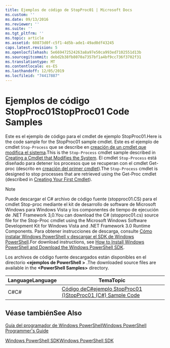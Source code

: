 ```yaml
---
title: Ejemplos de código de StopProc01 | Microsoft Docs
ms.custom: ''
ms.date: 09/13/2016
ms.reviewer: ''
ms.suite: ''
ms.tgt_pltfrm: ''
ms.topic: article
ms.assetid: 60873d0f-c5f1-4d5b-ade1-49ad0df43245
caps.latest.revision: 5
ms.openlocfilehash: 5e669472524263a8a97e50ca993ed7102551d13b
ms.sourcegitcommit: debd2b38fb8070a7357bf1a4bf9cc736f3702f31
ms.translationtype: MT
ms.contentlocale: es-ES
ms.lasthandoff: 12/05/2019
ms.locfileid: "74417887"
---
```

# <a name="stopproc01-code-samples"></a><span data-ttu-id="80a3e-102">Ejemplos de código StopProc01</span><span class="sxs-lookup"><span data-stu-id="80a3e-102">StopProc01 Code Samples</span></span>

<span data-ttu-id="80a3e-103">Este es el ejemplo de código para el cmdlet de ejemplo StopProc01.</span><span class="sxs-lookup"><span data-stu-id="80a3e-103">Here is the code sample for the StopProc01 sample cmdlet.</span></span> <span data-ttu-id="80a3e-104">Este es el ejemplo de cmdlet `Stop-Process` que se describe en [creación de un cmdlet que modifica el sistema](../cmdlet/creating-a-cmdlet-that-modifies-the-system.md).</span><span class="sxs-lookup"><span data-stu-id="80a3e-104">This is the `Stop-Process` cmdlet sample described in [Creating a Cmdlet that Modifies the System](../cmdlet/creating-a-cmdlet-that-modifies-the-system.md).</span></span> <span data-ttu-id="80a3e-105">El cmdlet `Stop-Process` está diseñado para detener los procesos que se recuperan con el cmdlet Get-proc (descrito en [creación del primer cmdlet](../cmdlet/creating-a-cmdlet-without-parameters.md)).</span><span class="sxs-lookup"><span data-stu-id="80a3e-105">The `Stop-Process` cmdlet is designed to stop processes that are retrieved using the Get-Proc cmdlet (described in [Creating Your First Cmdlet](../cmdlet/creating-a-cmdlet-without-parameters.md)).</span></span>

> [!NOTE]
> <span data-ttu-id="80a3e-106">Puede descargar el C# archivo de código fuente (stopproc01.CS) para el cmdlet Stop-proc mediante el kit de desarrollo de software de Microsoft Windows para Windows Vista y los componentes de tiempo de ejecución de .NET Framework 3,0.</span><span class="sxs-lookup"><span data-stu-id="80a3e-106">You can download the C# (stopproc01.cs) source file for the Stop-Proc cmdlet using the Microsoft Windows Software Development Kit for Windows Vista and .NET Framework 3.0 Runtime Components.</span></span> <span data-ttu-id="80a3e-107">Para obtener instrucciones de descarga, consulte [Cómo instalar Windows PowerShell y descargar el SDK de Windows PowerShell](/powershell/scripting/developer/installing-the-windows-powershell-sdk).</span><span class="sxs-lookup"><span data-stu-id="80a3e-107">For download instructions, see [How to Install Windows PowerShell and Download the Windows PowerShell SDK](/powershell/scripting/developer/installing-the-windows-powershell-sdk).</span></span>
>
> <span data-ttu-id="80a3e-108">Los archivos de código fuente descargados están disponibles en el directorio **\<ejemplos de PowerShell >** .</span><span class="sxs-lookup"><span data-stu-id="80a3e-108">The downloaded source files are available in the **\<PowerShell Samples>** directory.</span></span>

|<span data-ttu-id="80a3e-109">Language</span><span class="sxs-lookup"><span data-stu-id="80a3e-109">Language</span></span>|<span data-ttu-id="80a3e-110">Tema</span><span class="sxs-lookup"><span data-stu-id="80a3e-110">Topic</span></span>|
|--------------|-----------|
|<span data-ttu-id="80a3e-111">C#</span><span class="sxs-lookup"><span data-stu-id="80a3e-111">C#</span></span>|[<span data-ttu-id="80a3e-112">Código deC#ejemplo StopProc01 ()</span><span class="sxs-lookup"><span data-stu-id="80a3e-112">StopProc01 (C#) Sample Code</span></span>](./stopproc01-csharp-sample-code.md)|

## <a name="see-also"></a><span data-ttu-id="80a3e-113">Véase también</span><span class="sxs-lookup"><span data-stu-id="80a3e-113">See Also</span></span>

[<span data-ttu-id="80a3e-114">Guía del programador de Windows PowerShell</span><span class="sxs-lookup"><span data-stu-id="80a3e-114">Windows PowerShell Programmer's Guide</span></span>](./windows-powershell-programmer-s-guide.md)

[<span data-ttu-id="80a3e-115">Windows PowerShell SDK</span><span class="sxs-lookup"><span data-stu-id="80a3e-115">Windows PowerShell SDK</span></span>](../windows-powershell-reference.md)
